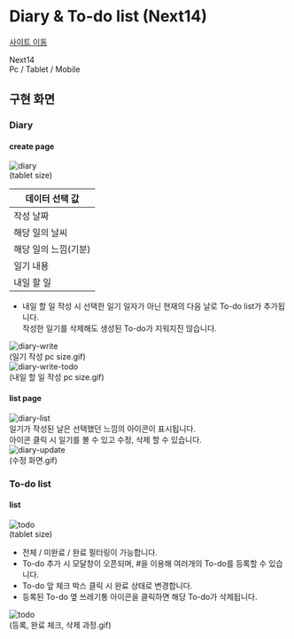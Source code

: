 # Diary & To-do list (Next14)

[사이트 이동](https://jyeon-diary-todo.vercel.app/)

Next14<br />
Pc / Tablet / Mobile

## 구현 화면
### Diary
#### create page
![diary](https://github.com/user-attachments/assets/f2e203cf-5538-4f10-8113-f43e120c07fc)<br />
(tablet size)

|데이터 선택 값|
|-----------|
|작성 날짜|
|해당 일의 날씨|
|해당 일의 느낌(기분)|
|일기 내용|
|내일 할 일|
* 내일 할 일 작성 시 선택한 일기 일자가 아닌 현재의 다음 날로 To-do list가 추가됩니다.<br />작성한 일기를 삭제해도 생성된 To-do가 지워지진 않습니다.

![diary-write](https://github.com/user-attachments/assets/4fe4a367-cca8-416b-a8fb-6a5dd9340ba9)<br />
(일기 작성 pc size.gif)<br />
![diary-write-todo](https://github.com/user-attachments/assets/090560f9-177d-4899-bf9b-a3a4a3ea975a)<br />
(내일 할 일 작성 pc size.gif)

#### list page
![diary-list](https://github.com/user-attachments/assets/c206b1b8-a8d0-4a38-9a2c-66644fd5288b)<br />
일기가 작성된 날은 선택했던 느낌의 아이콘이 표시됩니다.<br />
아이콘 클릭 시 일기를 볼 수 있고 수정, 삭제 할 수 있습니다.<br />
![diary-update](https://github.com/user-attachments/assets/d97cf73f-3345-4ca9-a7e3-7ab3937a4671)<br />
(수정 화면.gif)


### To-do list
#### list
![todo](https://github.com/user-attachments/assets/af52a8b9-c652-45a6-99e8-f527db6c491a)<br />
(tablet size)

* 전체 / 미완료 / 완료 필터링이 가능합니다.
* To-do 추가 시 모달창이 오픈되며, #을 이용해 여러개의 To-do를 등록할 수 있습니다.
* To-do 앞 체크 박스 클릭 시 완료 상태로 변경합니다.
* 등록된 To-do 옆 쓰레기통 아이콘을 클릭하면 해당 To-do가 삭제됩니다.

![todo](https://github.com/user-attachments/assets/c424a2a5-12e6-41b6-88ed-6da99f9bfc62)<br />
(등록, 완료 체크, 삭제 과정.gif)

